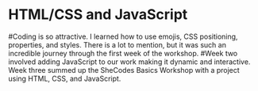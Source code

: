 # HTML/CSS and JavaScript
#Coding is so attractive. I learned how to use emojis, CSS positioning, properties, and styles. There is a lot to mention, but it was such an incredible journey through the first week of the workshop.
#Week two involved adding JavaScript to our work making it dynamic and interactive. Week three summed up the SheCodes Basics Workshop with a project using HTML, CSS, and JavaScript.

